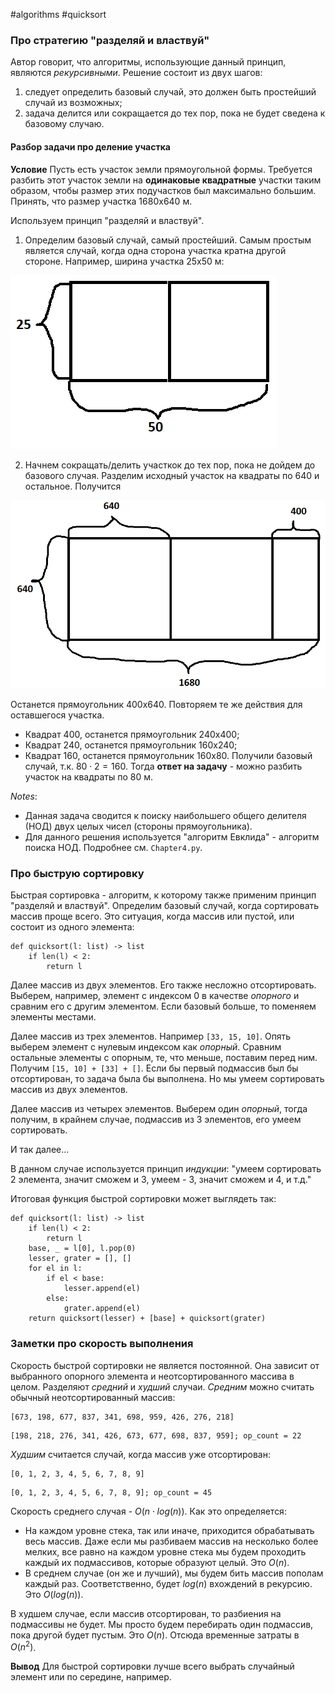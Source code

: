#algorithms #quicksort

### Про стратегию "разделяй и властвуй"
Автор говорит, что алгоритмы, использующие данный принцип, являются *рекурсивными*. Решение состоит из двух шагов:
1) следует определить базовый случай, это должен быть простейший случай из возможных;
2) задача делится или сокращается до тех пор, пока не будет сведена к базовому случаю.

#### Разбор задачи про деление участка
**Условие** Пусть есть участок земли прямоугольной формы. Требуется разбить этот участок земли на **одинаковые квадратные** участки таким образом, чтобы размер этих подучастков был максимально большим.
Принять, что размер участка 1680х640 м.

Используем принцип "разделяй и властвуй".
1) Определим базовый случай, самый простейший.
Самым простым является случай, когда одна сторона участка кратна другой стороне. Например, ширина участка 25х50 м:

<img src="img\ch4_1.png" alt="ch4_1">

2) Начнем сокращать/делить участкок до тех пор, пока не дойдем до базового случая.
Разделим исходный участок на квадраты по 640 и остальное. Получится

<img src="img\ch4_2.png" alt="ch4_2">

Останется прямоугольник 400х640. Повторяем те же действия для оставшегося участка.
* Квадрат 400, останется прямоугольник 240х400;
* Квадрат 240, останется прямоугольник 160х240;
* Квадрат 160, останется прямоугольник 160х80.
Получили базовый случай, т.к. $80 \cdot 2 = 160$.
Тогда **ответ на задачу** - можно разбить участок на квадраты по 80 м.

*Notes*:
* Данная задача сводится к поиску наибольшего общего делителя (НОД) двух целых чисел (стороны прямоугольника).
* Для данного решения используется "алгоритм Евклида" - алгоритм поиска НОД. Подробнее см. `Chapter4.py`.

### Про быструю сортировку

Быстрая сортировка - алгоритм, к которому также применим принцип "разделяй и властвуй". Определим базовый случай, когда сортировать массив проще всего. Это ситуация, когда массив или пустой, или состоит из одного элемента:
```base_case
def quicksort(l: list) -> list
	if len(l) < 2:
		return l
```

Далее массив из двух элементов. Его также несложно отсортировать. Выберем, например, элемент с индексом 0 в качестве *опорного* и сравним его с другим элементом. Если базовый больше, то поменяем элементы местами.

Далее массив из трех элементов. Например `[33, 15, 10]`. Опять выберем элемент с нулевым индексом как *опорный*. Сравним остальные элементы с опорным, те, что меньше, поставим перед ним. Получим `[15, 10] + [33] + []`. Если бы первый подмассив был бы отсортирован, то задача была бы выполнена. Но мы умеем сортировать массив из двух элементов.

Далее массив из четырех элементов. Выберем один *опорный*, тогда получим, в крайнем случае, подмассив из 3 элементов, его умеем сортировать. 

И так далее...

В данном случае используется принцип *индукции*: "умеем сортировать 2 элемента, значит сможем и 3, умеем - 3, значит сможем и 4, и т.д."

Итоговая функция быстрой сортировки может выглядеть так:
```
def quicksort(l: list) -> list
	if len(l) < 2:
		return l
	base, _ = l[0], l.pop(0)
	lesser, grater = [], []
	for el in l:
		if el < base:
			lesser.append(el)
		else:
			grater.append(el)
	return quicksort(lesser) + [base] + quicksort(grater)
```

### Заметки про скорость выполнения

Скорость быстрой сортировки не является постоянной. Она зависит от выбранного опорного элемента и неотсортированного массива в целом. Разделяют *средний* и *худший* случаи.
*Средним* можно считать обычный неотсортированный массив:
```stdin
[673, 198, 677, 837, 341, 698, 959, 426, 276, 218]
```
```stdout
[198, 218, 276, 341, 426, 673, 677, 698, 837, 959]; op_count = 22
```
*Худшим* считается случай, когда массив уже отсортирован:
```stdin
[0, 1, 2, 3, 4, 5, 6, 7, 8, 9]
```
```stdout
[0, 1, 2, 3, 4, 5, 6, 7, 8, 9]; op_count = 45
```

Скорость среднего случая - $O(n \cdot log(n))$. Как это определяется:
* На каждом уровне стека, так или иначе, приходится обрабатывать весь массив. Даже если мы разбиваем массив на несколько более мелких, все равно на каждом уровне стека мы будем проходить каждый их подмассивов, которые образуют целый. Это $O(n)$.
* В среднем случае (он же и лучший), мы будем бить массив пополам каждый раз. Соответственно, будет  $log(n)$ вхождений в рекурсию. Это $O(log(n))$.

В худшем случае, если массив отсортирован, то разбиения  на подмассивы не будет. Мы просто будем перебирать один подмассив, пока другой будет пустым. Это $O(n)$. Отсюда временные затраты в $O(n^{2})$.

**Вывод** Для быстрой сортировки лучше всего выбрать случайный элемент или по середине, например.
